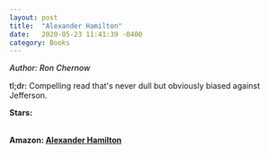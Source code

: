 ```yaml
---
layout: post
title:  "Alexander Hamilton"
date:   2020-05-23 11:41:39 -0400
category: Books
---
```

<link rel="stylesheet" href="https://cdnjs.cloudflare.com/ajax/libs/font-awesome/4.7.0/css/font-awesome.min.css">

<span style="font-weight:500;font-style:italic;"> Author: Ron Chernow</span>

<div style="margin-top:15px;"></div>

<span style="font-weight:500;">tl;dr:</span> Compelling read that's never dull but obviously biased against Jefferson.

<table>
	<tr><b>Stars: </b></tr>
	<tr>
		<span class="fa fa-star checked"></span>
		<span class="fa fa-star checked"></span>
		<span class="fa fa-star checked"></span>
		<span class="fa fa-star checked"></span>
		<span class="fa fa-star"></span>
	</tr>
</table>

**Amazon: [Alexander Hamilton](https://www.amazon.com/Alexander-Hamilton-Ron-Chernow/dp/0143034758)**